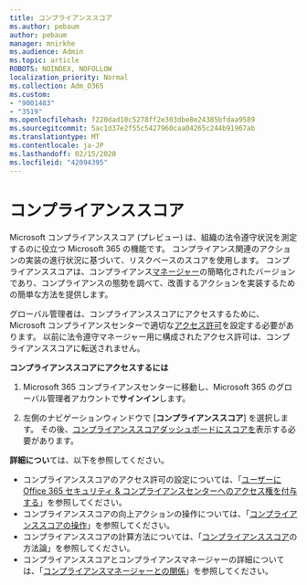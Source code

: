 ```yaml
---
title: コンプライアンススコア
ms.author: pebaum
author: pebaum
manager: mnirkhe
ms.audience: Admin
ms.topic: article
ROBOTS: NOINDEX, NOFOLLOW
localization_priority: Normal
ms.collection: Adm_O365
ms.custom:
- "9001483"
- "3519"
ms.openlocfilehash: f220dad10c5278ff2e303dbe8e24385bfdaa9589
ms.sourcegitcommit: 5ac1d37e2f55c5427960caa04265c244b91967ab
ms.translationtype: MT
ms.contentlocale: ja-JP
ms.lasthandoff: 02/15/2020
ms.locfileid: "42094395"
---
```

# <a name="compliance-score"></a>コンプライアンススコア

Microsoft コンプライアンススコア (プレビュー) は、組織の法令遵守状況を測定するのに役立つ Microsoft 365 の機能です。 コンプライアンス関連のアクションの実装の進行状況に基づいて、リスクベースのスコアを使用します。   コンプライアンススコアは、コンプライアンス[マネージャー](https://docs.microsoft.com/en-us/microsoft-365/compliance/compliance-manager-overview)の簡略化されたバージョンであり、コンプライアンスの態勢を調べて、改善するアクションを実装するための簡単な方法を提供します。 

グローバル管理者は、コンプライアンススコアにアクセスするために、Microsoft コンプライアンスセンターで適切な[アクセス許可](https://docs.microsoft.com/en-us/microsoft-365/security/office-365-security/permissions-in-the-security-and-compliance-center)を設定する必要があります。  以前に法令遵守マネージャー用に構成されたアクセス許可は、コンプライアンススコアに転送されません。

**コンプライアンススコアにアクセスするには**

1. Microsoft 365 コンプライアンスセンターに移動し、Microsoft 365 のグローバル管理者アカウントで**サインイン**します。

2. 左側のナビゲーションウィンドウで [**コンプライアンススコア**] を選択します。 その後、[コンプライアンススコアダッシュボードにスコアを](https://docs.microsoft.com/en-us/microsoft-365/compliance/compliance-score-setup#understand-the-compliance-score-dashboard)表示する必要があります。
 

**詳細につい**ては、以下を参照してください。

- コンプライアンススコアのアクセス許可の設定については、「[ユーザーに Office 365 セキュリティ & コンプライアンスセンターへのアクセス権を付与する](https://docs.microsoft.com/en-us/microsoft-365/security/office-365-security/grant-access-to-the-security-and-compliance-center)」を参照してください。
- コンプライアンススコアの向上アクションの操作については、「[コンプライアンススコアの操作](https://docs.microsoft.com/en-us/microsoft-365/compliance/working-with-compliance-score)」を参照してください。
- コンプライアンススコアの計算方法については、「[コンプライアンススコア](https://docs.microsoft.com/en-us/microsoft-365/compliance/compliance-score-methodology)の方法論」を参照してください。
- コンプライアンススコアとコンプライアンスマネージャーの詳細については、「[コンプライアンスマネージャーとの関係](https://docs.microsoft.com/en-us/microsoft-365/compliance/compliance-score#relationship-to-compliance-manager)」を参照してください。

